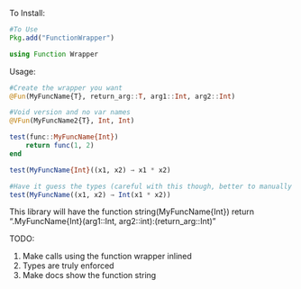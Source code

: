 To Install:
```julia
#To Use
Pkg.add("FunctionWrapper")

using Function Wrapper
```

Usage:
```julia
#Create the wrapper you want
@Fun(MyFuncName{T}, return_arg::T, arg1::Int, arg2::Int)

#Void version and no var names
@VFun(MyFuncName2{T}, Int, Int)

test(func::MyFuncName{Int})
    return func(1, 2)
end

test(MyFuncName{Int}((x1, x2) → x1 * x2)

#Have it guess the types (careful with this though, better to manually type)
test(MyFuncName((x1, x2) → Int(x1 * x2))
```

This library will have the function string(MyFuncName{Int}) return “.MyFuncName{Int}(arg1::Int, arg2::int):(return_arg::Int)”

TODO:
1. Make calls using the function wrapper inlined
2. Types are truly enforced
3. Make docs show the function string